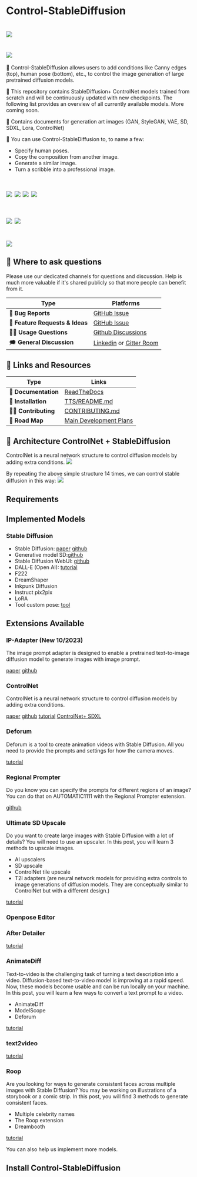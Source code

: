 # Control-StableDiffusion
# <img src="https://github.com/trungtruc123/Control-StableDiffusion/blob/develop/images/logo.png"/>
# <img src="https://github.com/trungtruc123/Control-StableDiffusion/blob/develop/images/output_show.jpg"/>

🎁 Control-StableDiffusion allows users to add conditions like Canny edges (top), human pose (bottom), etc., to control the image generation of large pretrained diffusion models.

🎁 This repository contains StableDiffusion+ ControlNet models trained from scratch and will be continuously updated with new checkpoints. The following list provides an overview of all currently available models. More coming soon.

🎁 Contains documents for generation art images (GAN, StyleGAN, VAE, SD, SDXL, Lora, ControlNet)

🎁 You can use Control-StableDiffusion to, to name a few:
- Specify human poses.
- Copy the composition from another image.
- Generate a similar image.
- Turn a scribble into a professional image.

# [![](https://img.shields.io/badge/Paper-Link-0075ff)](https://arxiv.org/pdf/2302.05543.pdf) [![](https://img.shields.io/badge/Group-Support-0075ff)](https://github.com/trungtruc123/Control-StableDiffusion/issues) [![](https://img.shields.io/badge/Version-v2.0-0075ff)](https://stablediffusion.vn/update/) [![](https://img.shields.io/badge/Demo-Colab-red)](https://colab.research.google.com/drive/18atShssVe2bw2IKav16Oh5E36cHiMu0f?authuser=2#scrollTo=G9xi7wIfZB9P)
# [![](https://img.shields.io/badge/Tutorial%20Install-Link-green)]() [![](https://img.shields.io/badge/Download%20Data-Drive-pink)](https://drive.google.com/drive/u/2/folders/16e7YxDTuTPe7hOWGoTM-A_1xA6FznZnK) 
# [![](https://img.shields.io/badge/Tutorial%20Stable%20Diffusion-Link-blue)](https://stable-diffusion-art.com/category/tutorials/)

## 💬 Where to ask questions
Please use our dedicated channels for questions and discussion. Help is much more valuable if it's shared publicly so that more people can benefit from it.

| Type                            | Platforms      |
| ------------------------------- |----------------|
| 🚨 **Bug Reports**              | [GitHub Issue] |
| 🎁 **Feature Requests & Ideas** | [GitHub Issue] |
| 👩‍💻 **Usage Questions**          | [Github Discussions] |
| 🗯 **General Discussion**       | [Linkedin] or [Gitter Room] |

[GitHub issue]: https://github.com/trungtruc123/Control-StableDiffusion/issues
[github discussions]: https://github.com/trungtruc123/Control-StableDiffusion/issues
[gitter room]: https://www.facebook.com/profile.php?id=100038801181933
[linkedin]: https://www.linkedin.com/in/truc-tran-trung-380533149/


## 🔗 Links and Resources
| Type                            | Links                               |
| ------------------------------- | --------------------------------------- |
| 💼 **Documentation**              | [ReadTheDocs](https://github.com/trungtruc123/Control-StableDiffusion/tree/develop/docs)
| 💾 **Installation**               | [TTS/README.md](https://github.com/trungtruc123/Control-StableDiffusion/blob/develop/README.md)|
| 👩‍💻 **Contributing**               | [CONTRIBUTING.md](https://github.com/trungtruc123/Control-StableDiffusion/blob/develop/README.md)|
| 📌 **Road Map**                   | [Main Development Plans](https://github.com/trungtruc123/Control-StableDiffusion/blob/develop/README.md)


## 🔗 Architecture ControlNet + StableDiffusion
ControlNet is a neural network structure to control diffusion models by adding extra conditions.
<img src="https://github.com/trungtruc123/Control-StableDiffusion/blob/develop/images/cn.png"/>

By repeating the above simple structure 14 times, we can control stable diffusion in this way:
<img src="https://github.com/trungtruc123/Control-StableDiffusion/blob/develop/images/sd.png"/>

## Requirements


## Implemented Models
### Stable Diffusion
- Stable Diffusion: [paper](https://arxiv.org/pdf/2112.10752.pdf) [github](https://github.com/Stability-AI/StableDiffusion)
- Generative model SD:[github](https://github.com/Stability-AI/generative-models)
- Stable Diffusion WebUI: [github](https://github.com/AUTOMATIC1111/stable-diffusion-webui)
- DALL-E (Open AI): [tutorial](https://openai.com/dall-e-2)
- F222
- DreamShaper
- Inkpunk Diffusion
- Instruct pix2pix
- LoRA
- Tool custom pose: [tool](https://webapp.magicposer.com/)
## Extensions Available
### IP-Adapter (New 10/2023)
The image prompt adapter is designed to enable a pretrained text-to-image diffusion model to generate images with image prompt.

[paper](https://arxiv.org/abs/2308.06721)
[github](https://github.com/tencent-ailab/IP-Adapter)

### ControlNet 
ControlNet is a neural network structure to control diffusion models by adding extra conditions.

[paper](https://arxiv.org/abs/2302.05543)
[github](https://github.com/Luis-kleinfeld/ControlNet)
[tutorial](https://stable-diffusion-art.com/controlnet/?_gl=1*1t62rr3*_ga*MTEwMzQ0NjYyMS4xNjk3NDczMjk1*_ga_YHRX2WJZH7*MTY5NzQ3MzI5Ni4xLjEuMTY5NzQ3NTE2Ny42MC4wLjA.)
[ControlNet+ SDXL](https://stable-diffusion-art.com/controlnet-sdxl/?_gl=1*3m7ttk*_ga*MTEwMzQ0NjYyMS4xNjk3NDczMjk1*_ga_YHRX2WJZH7*MTY5NzQ3MzI5Ni4xLjEuMTY5NzQ3NTE2Ny42MC4wLjA.)

### Deforum
Deforum is a tool to create animation videos with Stable Diffusion. All you need to provide the prompts and settings for how the camera moves.

[tutorial](https://stable-diffusion-art.com/deforum/?_gl=1*3m7ttk*_ga*MTEwMzQ0NjYyMS4xNjk3NDczMjk1*_ga_YHRX2WJZH7*MTY5NzQ3MzI5Ni4xLjEuMTY5NzQ3NTE2Ny42MC4wLjA.)

### Regional Prompter
Do you know you can specify the prompts for different regions of an image? You can do that on AUTOMATIC1111 with the Regional Prompter extension.

[github](https://github.com/hako-mikan/sd-webui-regional-prompter)
### Ultimate SD Upscale
Do you want to create large images with Stable Diffusion with a lot of details? You will need to use an upscaler. In this post, you will learn 3 methods to upscale images.
- AI upscalers
- SD upscale
- ControlNet tile upscale
- T2I adapters (are neural network models for providing extra controls to image generations of diffusion models. They are conceptually similar to ControlNet but with a different design.)

[tutorial](https://stable-diffusion-art.com/controlnet-upscale/?_gl=1*1singjt*_ga*MTEwMzQ0NjYyMS4xNjk3NDczMjk1*_ga_YHRX2WJZH7*MTY5NzQ3MzI5Ni4xLjEuMTY5NzQ3NTE2Ny42MC4wLjA.)
### Openpose Editor

### After Detailer
[tutorial](https://stable-diffusion-art.com/adetailer/?_gl=1*48zyz2*_ga*MTEwMzQ0NjYyMS4xNjk3NDczMjk1*_ga_YHRX2WJZH7*MTY5NzQ3MzI5Ni4xLjEuMTY5NzQ3NTE2Ny42MC4wLjA.)

### AnimateDiff
Text-to-video is the challenging task of turning a text description into a video. Diffusion-based text-to-video model is improving at a rapid speed. Now, these models become usable and can be run locally on your machine. In this post, you will learn a few ways to convert a text prompt to a video.
- AnimateDiff
- ModelScope
- Deforum

[tutorial](https://stable-diffusion-art.com/text-to-video/?_gl=1*199e74w*_ga*MTEwMzQ0NjYyMS4xNjk3NDczMjk1*_ga_YHRX2WJZH7*MTY5NzQ3MzI5Ni4xLjEuMTY5NzQ3NTE2Ny42MC4wLjA.)
### text2video
[tutorial](https://stable-diffusion-art.com/text-to-video/?_gl=1*1mtbhyt*_ga*MTEwMzQ0NjYyMS4xNjk3NDczMjk1*_ga_YHRX2WJZH7*MTY5NzQ3MzI5Ni4xLjEuMTY5NzQ3NTE2Ny42MC4wLjA.)

### Roop 
Are you looking for ways to generate consistent faces across multiple images with Stable Diffusion? You may be working on illustrations of a storybook or a comic strip. In this post, you will find 3 methods to generate consistent faces.

- Multiple celebrity names
- The Roop extension
- Dreambooth

[tutorial](https://stable-diffusion-art.com/consistent-face/?_gl=1*1mtbhyt*_ga*MTEwMzQ0NjYyMS4xNjk3NDczMjk1*_ga_YHRX2WJZH7*MTY5NzQ3MzI5Ni4xLjEuMTY5NzQ3NTE2Ny42MC4wLjA.)

You can also help us implement more models.

## Install Control-StableDiffusion
